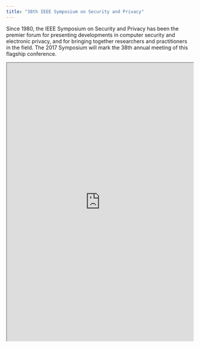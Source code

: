 ```yaml
---
title: "38th IEEE Symposium on Security and Privacy"
---
```


Since 1980, the IEEE Symposium on Security and Privacy has been the premier forum for presenting developments in computer security and electronic privacy, and for bringing together researchers and practitioners in the field. The 2017 Symposium will mark the 38th annual meeting of this flagship conference.

<iframe height="750" width="100%" src="https://ewelton.github.io/ktest/wiki.html#38th%20IEEE%20Symposium%20on%20Security%20and%20Privacy"></iframe>
